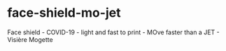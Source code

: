 # face-shield-mo-jet
Face shield - COVID-19 -  light and fast to print - MOve faster than a JET - Visière Mogette 

